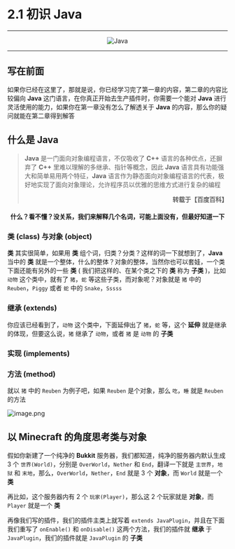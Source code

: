 # 2.1 初识 Java

---

<center><img src="https://i.loli.net/2020/07/23/IZaJ8kxHUrAd1Ms.png" alt="Java"></center>

---

## 写在前面

如果你已经在这里了，那就是说，你已经学习完了第一章的内容，第二章的内容比较偏向 **Java** 这门语言，在你真正开始去生产插件时，你需要一个能对 **Java** 进行灵活使用的能力，如果你在第一章没有怎么了解透关于 **Java** 的内容，那么你的疑问就能在第二章得到解答

## 什么是 Java

<blockquote><strong>Java</strong> 是一门面向对象编程语言，不仅吸收了 <strong>C++</strong> 语言的各种优点，还摒弃了 <strong>C++</strong> 里难以理解的多继承、指针等概念，因此 <strong>Java</strong> 语言具有功能强大和简单易用两个特征，<strong>Java</strong> 语言作为静态面向对象编程语言的代表，极好地实现了面向对象理论，允许程序员以优雅的思维方式进行复杂的编程 <p align="right"><strong>转载于【百度百科】</strong></p></blockquote>

<center><h4>什么？看不懂？没关系，我们来解释几个名词，可能上面没有，但最好知道一下</h4></center>

### 类 (class) 与对象 (object)

**类** 其实很简单，如果用 **类** 组个词，归类？分类？这样的词一下就想到了，**Java** 当中的 **类** 就是一个整体，什么的整体？对象的整体，当然你也可以套娃，一个类下面还能有另外的一些 **类** ( 我们把这样的、在某个类之下的 **类** 称为 **子类** )，比如 `动物` 这个类中，就有了 `猪`，`蛇` 等这些子类，而对象呢？对象就是 `猪` 中的 `Reuben`，`Piggy` 或者 `蛇` 中的 `Snake`，`Sssss`

### 继承 (extends)

你应该已经看到了，`动物` 这个类中，下面延伸出了 `猪`，`蛇` 等，这个 **延伸** 就是继承的体现，但要这么说，`猪` 继承了 `动物`，或者 `猪` 是 `动物` 的 **子类**

### 实现 (implements)



### 方法 (method)

就以 `猪` 中的 `Reuben` 为例子吧，如果 `Reuben` 是个对象，那么 `吃`，`睡` 就是 `Reuben` 的方法

![image.png](https://i.loli.net/2020/08/07/aFPRJ8rIcyUXhjp.png)

<!-- !> 最后注意一点，这个分类可能并不是很准确，毕竟地球上不可能只有一头猪，可能这头猪叫 `Pig`，那头猪叫 `Piggy`，如果真的有 `Pig` 和 `Piggy` 的存在的话，那么 `猪` 也是个类，而不是对象！真正的对象是 `Pig` 和 `Piggy`，这里是为了方便演示，假定只有一头 `猪` -->

## 以 Minecraft 的角度思考类与对象

假如你新建了一个纯净的 **Bukkit** 服务器，我们都知道，纯净的服务器内默认生成 3 个 `世界(World)`，分别是 `OverWorld`，`Nether` 和 `End`，翻译一下就是 `主世界`，`地狱` 和 `末地`，那么，`OverWorld`，`Nether`，`End` 就是 3 个 **对象**，而 `World` 就是一个 **类**

再比如，这个服务器内有 2 个 `玩家(Player)`，那么这 2 个玩家就是 **对象**，而 `Player` 就是一个 **类**

再像我们写的插件，我们的插件主类上就写着 `extends JavaPlugin`，并且在下面我们重写了 `onEnable()` 和 `onDisable()` 这两个方法，我们的插件就 **继承** 于 `JavaPlugin`，我们的插件就是 `JavaPlugin` 的 **子类**